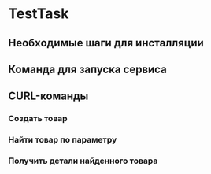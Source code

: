 # TestTask
## Необходимые шаги для инсталляции
## Команда для запуска сервиса
## CURL-команды
### Создать товар
### Найти товар по параметру
### Получить детали найденного товара
